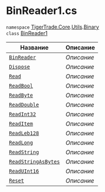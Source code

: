 
# BinReader1.cs
`namespace` [TigerTrade.Core](../../../../TigerTrade.Core.md).[Utils](../../../../TigerTrade.Core/Utils.md).[Binary](../../../../TigerTrade.Core/Utils/Binary.md)  
    `class` [BinReader1](../BinReader1.cs.md)

| Название | Описание |
| --- | --- |
| [`BinReader`](./Методы/BinReader.md) | *Описание* |
| [`Dispose`](./Методы/Dispose.md) | *Описание* |
| [`Read`](./Методы/Read.md) | *Описание* |
| [`ReadBool`](./Методы/ReadBool.md) | *Описание* |
| [`ReadByte`](./Методы/ReadByte.md) | *Описание* |
| [`ReadDouble`](./Методы/ReadDouble.md) | *Описание* |
| [`ReadInt32`](./Методы/ReadInt32.md) | *Описание* |
| [`ReadItem`](./Методы/ReadItem.md) | *Описание* |
| [`ReadLeb128`](./Методы/ReadLeb128.md) | *Описание* |
| [`ReadLong`](./Методы/ReadLong.md) | *Описание* |
| [`ReadString`](./Методы/ReadString.md) | *Описание* |
| [`ReadStringAsBytes`](./Методы/ReadStringAsBytes.md) | *Описание* |
| [`ReadUInt16`](./Методы/ReadUInt16.md) | *Описание* |
| [`Reset`](./Методы/Reset.md) | *Описание* |
